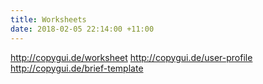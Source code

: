 ```yaml
---
title: Worksheets
date: 2018-02-05 22:14:00 +11:00
---
```


http://copygui.de/worksheet
http://copygui.de/user-profile
http://copygui.de/brief-template